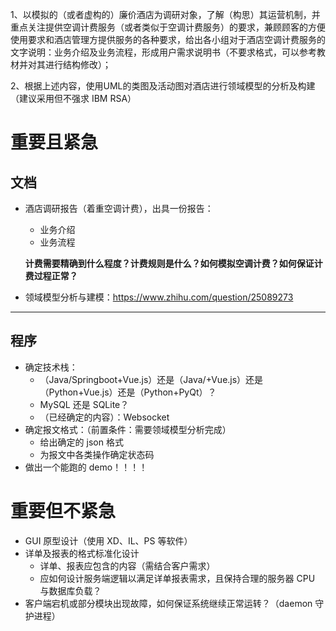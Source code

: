 
1、以模拟的（或者虚构的）廉价酒店为调研对象，了解（构思）其运营机制，并重点关注提供空调计费服务（或者类似于空调计费服务）的要求，兼顾顾客的方便使用要求和酒店管理方提供服务的各种要求，给出各小组对于酒店空调计费服务的文字说明：业务介绍及业务流程，形成用户需求说明书（不要求格式，可以参考教材并对其进行结构修改）；

2、根据上述内容，使用UML的类图及活动图对酒店进行领域模型的分析及构建（建议采用但不强求 IBM RSA）

# 重要且紧急

## 文档

* 酒店调研报告（着重空调计费），出具一份报告：

	* 业务介绍
	* 业务流程

	**计费需要精确到什么程度？计费规则是什么？如何模拟空调计费？如何保证计费过程正常？**

* 领域模型分析与建模：https://www.zhihu.com/question/25089273

----

## 程序

* 确定技术栈：
	* （Java/Springboot+Vue.js）还是（Java/+Vue.js）还是（Python+Vue.js）还是（Python+PyQt）？
	* MySQL 还是 SQLite？
	* （已经确定的内容）：Websocket
* 确定报文格式：（前置条件：需要领域模型分析完成）
	* 给出确定的 json 格式
	* 为报文中各类操作确定状态码
* 做出一个能跑的 demo！！！！

# 重要但不紧急

* GUI 原型设计（使用 XD、IL、PS 等软件）
* 详单及报表的格式标准化设计
	* 详单、报表应包含的内容（需结合客户需求）
	* 应如何设计服务端逻辑以满足详单报表需求，且保持合理的服务器 CPU 与数据库负载？
* 客户端宕机或部分模块出现故障，如何保证系统继续正常运转？（daemon 守护进程）